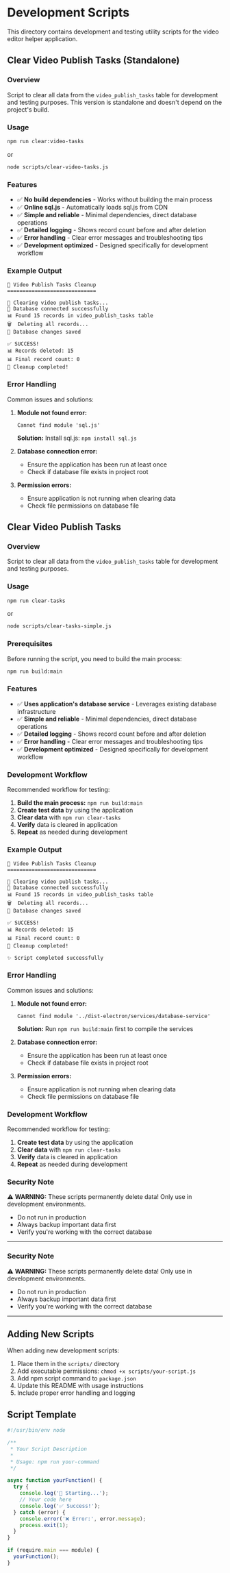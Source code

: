 # Development Scripts

This directory contains development and testing utility scripts for the video editor helper application.

## Clear Video Publish Tasks (Standalone)

### Overview
Script to clear all data from the `video_publish_tasks` table for development and testing purposes. This version is standalone and doesn't depend on the project's build.

### Usage

```bash
npm run clear:video-tasks
```
or
```bash
node scripts/clear-video-tasks.js
```

### Features

- ✅ **No build dependencies** - Works without building the main process
- ✅ **Online sql.js** - Automatically loads sql.js from CDN
- ✅ **Simple and reliable** - Minimal dependencies, direct database operations
- ✅ **Detailed logging** - Shows record count before and after deletion
- ✅ **Error handling** - Clear error messages and troubleshooting tips
- ✅ **Development optimized** - Designed specifically for development workflow

### Example Output

```
🧽 Video Publish Tasks Cleanup
=============================

🚀 Clearing video publish tasks...
📡 Database connected successfully
📊 Found 15 records in video_publish_tasks table
🗑️  Deleting all records...
💾 Database changes saved

✅ SUCCESS!
📊 Records deleted: 15
📊 Final record count: 0
🎉 Cleanup completed!
```

### Error Handling

Common issues and solutions:

1. **Module not found error:**
   ```
   Cannot find module 'sql.js'
   ```
   **Solution:** Install sql.js: `npm install sql.js`

2. **Database connection error:**
   - Ensure the application has been run at least once
   - Check if database file exists in project root

3. **Permission errors:**
   - Ensure application is not running when clearing data
   - Check file permissions on database file

## Clear Video Publish Tasks

### Overview
Script to clear all data from the `video_publish_tasks` table for development and testing purposes.

### Usage

```bash
npm run clear-tasks
```
or
```bash
node scripts/clear-tasks-simple.js
```

### Prerequisites

Before running the script, you need to build the main process:

```bash
npm run build:main
```

### Features

- ✅ **Uses application's database service** - Leverages existing database infrastructure
- ✅ **Simple and reliable** - Minimal dependencies, direct database operations
- ✅ **Detailed logging** - Shows record count before and after deletion
- ✅ **Error handling** - Clear error messages and troubleshooting tips
- ✅ **Development optimized** - Designed specifically for development workflow

### Development Workflow

Recommended workflow for testing:

1. **Build the main process:** `npm run build:main`
2. **Create test data** by using the application
3. **Clear data** with `npm run clear-tasks` 
4. **Verify** data is cleared in application
5. **Repeat** as needed during development

### Example Output

```
🧽 Video Publish Tasks Cleanup
=============================

🚀 Clearing video publish tasks...
📡 Database connected successfully
📊 Found 15 records in video_publish_tasks table
🗑️  Deleting all records...
💾 Database changes saved

✅ SUCCESS!
📊 Records deleted: 15
📊 Final record count: 0
🎉 Cleanup completed!

✨ Script completed successfully
```

### Error Handling

Common issues and solutions:

1. **Module not found error:**
   ```
   Cannot find module '../dist-electron/services/database-service'
   ```
   **Solution:** Run `npm run build:main` first to compile the services

2. **Database connection error:**
   - Ensure the application has been run at least once
   - Check if database file exists in project root

3. **Permission errors:**
   - Ensure application is not running when clearing data
   - Check file permissions on database file

### Development Workflow

Recommended workflow for testing:

1. **Create test data** by using the application
2. **Clear data** with `npm run clear-tasks` 
3. **Verify** data is cleared in application
4. **Repeat** as needed during development

### Security Note

⚠️ **WARNING:** These scripts permanently delete data! Only use in development environments.

- Do not run in production
- Always backup important data first
- Verify you're working with the correct database

---

### Security Note

⚠️ **WARNING:** These scripts permanently delete data! Only use in development environments.

- Do not run in production
- Always backup important data first
- Verify you're working with the correct database

---

## Adding New Scripts

When adding new development scripts:

1. Place them in the `scripts/` directory
2. Add executable permissions: `chmod +x scripts/your-script.js`
3. Add npm script command to `package.json`
4. Update this README with usage instructions
5. Include proper error handling and logging

## Script Template

```javascript
#!/usr/bin/env node

/**
 * Your Script Description
 * 
 * Usage: npm run your-command
 */

async function yourFunction() {
  try {
    console.log('🚀 Starting...');
    // Your code here
    console.log('✅ Success!');
  } catch (error) {
    console.error('❌ Error:', error.message);
    process.exit(1);
  }
}

if (require.main === module) {
  yourFunction();
}
```